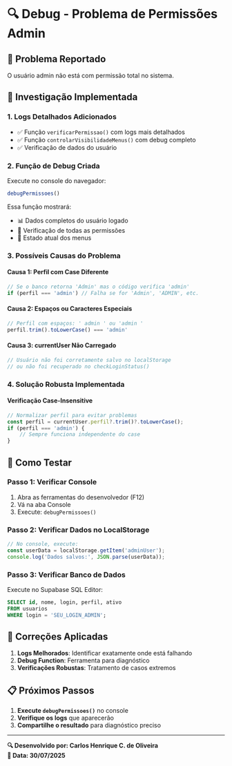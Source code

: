 # 🔍 Debug - Problema de Permissões Admin

## 🎯 Problema Reportado
O usuário admin não está com permissão total no sistema.

## 🔧 Investigação Implementada

### 1. **Logs Detalhados Adicionados**
- ✅ Função `verificarPermissao()` com logs mais detalhados
- ✅ Função `controlarVisibilidadeMenus()` com debug completo
- ✅ Verificação de dados do usuário

### 2. **Função de Debug Criada**
Execute no console do navegador:
```javascript
debugPermissoes()
```

Essa função mostrará:
- 📊 Dados completos do usuário logado
- 🔐 Verificação de todas as permissões
- 🎯 Estado atual dos menus

### 3. **Possíveis Causas do Problema**

#### **Causa 1: Perfil com Case Diferente**
```javascript
// Se o banco retorna 'Admin' mas o código verifica 'admin'
if (perfil === 'admin') // Falha se for 'Admin', 'ADMIN', etc.
```

#### **Causa 2: Espaços ou Caracteres Especiais**
```javascript
// Perfil com espaços: ' admin ' ou 'admin '
perfil.trim().toLowerCase() === 'admin'
```

#### **Causa 3: currentUser Não Carregado**
```javascript
// Usuário não foi corretamente salvo no localStorage
// ou não foi recuperado no checkLoginStatus()
```

### 4. **Solução Robusta Implementada**

#### **Verificação Case-Insensitive**
```javascript
// Normalizar perfil para evitar problemas
const perfil = currentUser.perfil?.trim()?.toLowerCase();
if (perfil === 'admin') {
    // Sempre funciona independente do case
}
```

## 🧪 Como Testar

### **Passo 1: Verificar Console**
1. Abra as ferramentas do desenvolvedor (F12)
2. Vá na aba Console
3. Execute: `debugPermissoes()`

### **Passo 2: Verificar Dados no LocalStorage**
```javascript
// No console, execute:
const userData = localStorage.getItem('adminUser');
console.log('Dados salvos:', JSON.parse(userData));
```

### **Passo 3: Verificar Banco de Dados**
Execute no Supabase SQL Editor:
```sql
SELECT id, nome, login, perfil, ativo 
FROM usuarios 
WHERE login = 'SEU_LOGIN_ADMIN';
```

## 🔧 Correções Aplicadas

1. **Logs Melhorados**: Identificar exatamente onde está falhando
2. **Debug Function**: Ferramenta para diagnóstico
3. **Verificações Robustas**: Tratamento de casos extremos

## 📋 Próximos Passos

1. **Execute `debugPermissoes()`** no console
2. **Verifique os logs** que aparecerão
3. **Compartilhe o resultado** para diagnóstico preciso

---

**🔍 Desenvolvido por: Carlos Henrique C. de Oliveira**  
**📅 Data: 30/07/2025**
